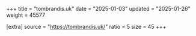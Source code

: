 +++
title = "tombrandis.uk"
date = "2025-01-03"
updated = "2025-01-26"
weight = 45577

[extra]
source = "https://tombrandis.uk/"
ratio = 5
size = 45
+++
